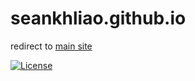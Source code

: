 # seankhliao.github.io

redirect to [main site](https://seankhliao.com/gh-s-s)

[![License](https://img.shields.io/github/license/seankhliao/seankhliao.github.io.svg?style=flat-square)](LICENSE)
